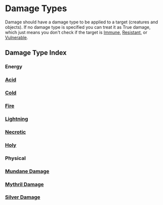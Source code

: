 # Damage Types

Damage should have a damage type to be applied to a target (creatures and objects). If no damage type is specified you can treat it as True damage, which just means you don't check if the target is [Immune](../../Conditions/Immune.md), [Resistant](../../Conditions/Resistant.md), or [Vulnerable](../../Conditions/Vulnerable.md).

## Damage Type Index

### Energy

### [Acid](Acid.md)

### [Cold](Cold.md)

### [Fire](../../../Magic/Spells/Spell%20Domains/Fire.md)

### [Lightning](Lightning.md)

### [Necrotic](Necrotic.md)

### [Holy](Holy.md)

### Physical

### [Mundane Damage](Mundane%20Damage.md)

### [Mythril Damage](Mythril%20Damage.md)

### [Silver Damage](Silver%20Damage.md)
